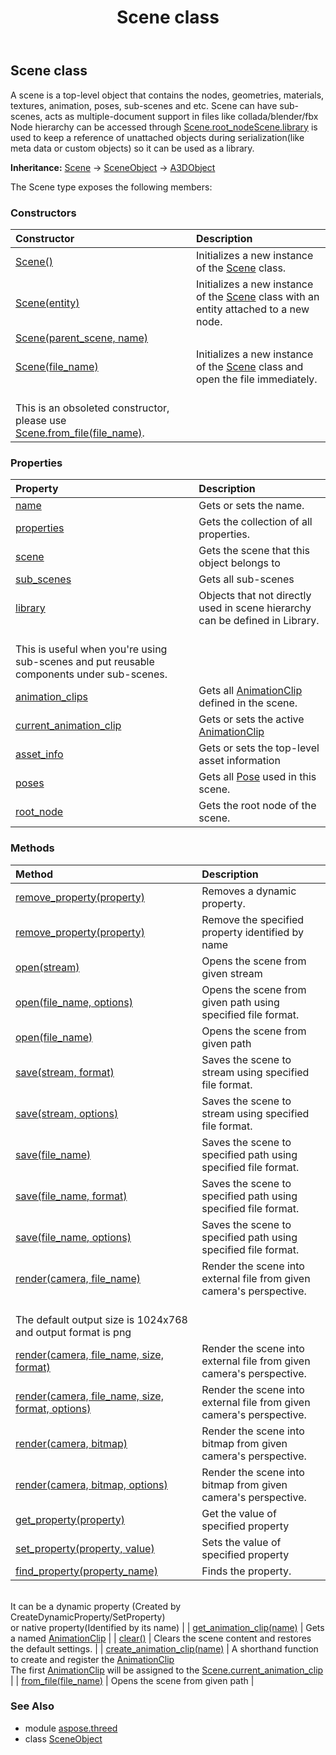 ﻿---
title: Scene class
second_title: Aspose.3D for Python via .NET API References
description: 
type: docs
weight: 190
url: /python-net/aspose.threed/scene/
is_root: false
---

## Scene class

A scene is a top-level object that contains the nodes, geometries, materials, textures, animation, poses, sub-scenes and etc.
Scene can have sub-scenes, acts as multiple-document support in files like collada/blender/fbx
Node hierarchy can be accessed through [Scene.root_node](/3d/python-net/aspose.threed/scene#root_node)[Scene.library](/3d/python-net/aspose.threed/scene#library) is used to keep a reference of unattached objects during serialization(like meta data or custom objects) so it can be used as a library.



**Inheritance:** [Scene](/3d/python-net/aspose.threed/scene) → 
[SceneObject](/3d/python-net/aspose.threed/sceneobject) → 
[A3DObject](/3d/python-net/aspose.threed/a3dobject)



The Scene type exposes the following members:

### Constructors
| Constructor | Description |
| :- | :- |
| [Scene()](/3d/python-net/aspose.threed/scene/__init__/#) | Initializes a new instance of the [Scene](/3d/python-net/aspose.threed/scene) class. |
| [Scene(entity)](/3d/python-net/aspose.threed/scene/__init__/#Entity) | Initializes a new instance of the [Scene](/3d/python-net/aspose.threed/scene) class with an entity attached to a new node. |
| [Scene(parent_scene, name)](/3d/python-net/aspose.threed/scene/__init__/#Scene-str) |  |
| [Scene(file_name)](/3d/python-net/aspose.threed/scene/__init__/#str) | Initializes a new instance of the [Scene](/3d/python-net/aspose.threed/scene) class and open the file immediately.<br/>This is an obsoleted constructor, please use [Scene.from_file(file_name)](/3d/python-net/aspose.threed/scene/from_file). |


### Properties
| Property | Description |
| :- | :- |
| [name](/3d/python-net/aspose.threed/scene/name) | Gets or sets the name. |
| [properties](/3d/python-net/aspose.threed/scene/properties) | Gets the collection of all properties. |
| [scene](/3d/python-net/aspose.threed/scene/scene) | Gets the scene that this object belongs to |
| [sub_scenes](/3d/python-net/aspose.threed/scene/sub_scenes) | Gets all sub-scenes |
| [library](/3d/python-net/aspose.threed/scene/library) | Objects that not directly used in scene hierarchy can be defined in Library.<br/>This is useful when you're using sub-scenes and put reusable components under sub-scenes. |
| [animation_clips](/3d/python-net/aspose.threed/scene/animation_clips) | Gets all [AnimationClip](/3d/python-net/aspose.threed.animation/animationclip) defined in the scene. |
| [current_animation_clip](/3d/python-net/aspose.threed/scene/current_animation_clip) | Gets or sets the active [AnimationClip](/3d/python-net/aspose.threed.animation/animationclip) |
| [asset_info](/3d/python-net/aspose.threed/scene/asset_info) | Gets or sets the top-level asset information |
| [poses](/3d/python-net/aspose.threed/scene/poses) | Gets all [Pose](/3d/python-net/aspose.threed/pose) used in this scene. |
| [root_node](/3d/python-net/aspose.threed/scene/root_node) | Gets the root node of the scene. |


### Methods
| Method | Description |
| :- | :- |
| [remove_property(property)](/3d/python-net/aspose.threed/scene/remove_property/#Property) | Removes a dynamic property. |
| [remove_property(property)](/3d/python-net/aspose.threed/scene/remove_property/#str) | Remove the specified property identified by name |
| [open(stream)](/3d/python-net/aspose.threed/scene/open/#System.IO.Stream) | Opens the scene from given stream |
| [open(file_name, options)](/3d/python-net/aspose.threed/scene/open/#str-aspose.threed.formats.LoadOptions) | Opens the scene from given path using specified file format. |
| [open(file_name)](/3d/python-net/aspose.threed/scene/open/#str) | Opens the scene from given path |
| [save(stream, format)](/3d/python-net/aspose.threed/scene/save/#System.IO.Stream-FileFormat) | Saves the scene to stream using specified file format. |
| [save(stream, options)](/3d/python-net/aspose.threed/scene/save/#System.IO.Stream-aspose.threed.formats.SaveOptions) | Saves the scene to stream using specified file format. |
| [save(file_name)](/3d/python-net/aspose.threed/scene/save/#str) | Saves the scene to specified path using specified file format. |
| [save(file_name, format)](/3d/python-net/aspose.threed/scene/save/#str-FileFormat) | Saves the scene to specified path using specified file format. |
| [save(file_name, options)](/3d/python-net/aspose.threed/scene/save/#str-aspose.threed.formats.SaveOptions) | Saves the scene to specified path using specified file format. |
| [render(camera, file_name)](/3d/python-net/aspose.threed/scene/render/#aspose.threed.entities.Camera-str) | Render the scene into external file from given camera's perspective.<br/>The default output size is 1024x768 and output format is png |
| [render(camera, file_name, size, format)](/3d/python-net/aspose.threed/scene/render/#aspose.threed.entities.Camera-str-System.Drawing.Size-System.Drawing.Imaging.ImageFormat) | Render the scene into external file from given camera's perspective. |
| [render(camera, file_name, size, format, options)](/3d/python-net/aspose.threed/scene/render/#aspose.threed.entities.Camera-str-System.Drawing.Size-System.Drawing.Imaging.ImageFormat-ImageRenderOptions) | Render the scene into external file from given camera's perspective. |
| [render(camera, bitmap)](/3d/python-net/aspose.threed/scene/render/#aspose.threed.entities.Camera-System.Drawing.Bitmap) | Render the scene into bitmap from given camera's perspective. |
| [render(camera, bitmap, options)](/3d/python-net/aspose.threed/scene/render/#aspose.threed.entities.Camera-System.Drawing.Bitmap-ImageRenderOptions) | Render the scene into bitmap from given camera's perspective. |
| [get_property(property)](/3d/python-net/aspose.threed/scene/get_property/#str) | Get the value of specified property |
| [set_property(property, value)](/3d/python-net/aspose.threed/scene/set_property/#str-any) | Sets the value of specified property |
| [find_property(property_name)](/3d/python-net/aspose.threed/scene/find_property/#str) | Finds the property.<br/>It can be a dynamic property (Created by CreateDynamicProperty/SetProperty) <br/>or native property(Identified by its name) |
| [get_animation_clip(name)](/3d/python-net/aspose.threed/scene/get_animation_clip/#str) | Gets a named [AnimationClip](/3d/python-net/aspose.threed.animation/animationclip) |
| [clear()](/3d/python-net/aspose.threed/scene/clear/#) | Clears the scene content and restores the default settings. |
| [create_animation_clip(name)](/3d/python-net/aspose.threed/scene/create_animation_clip/#str) | A shorthand function to create and register the [AnimationClip](/3d/python-net/aspose.threed.animation/animationclip)<br/>The first [AnimationClip](/3d/python-net/aspose.threed.animation/animationclip) will be assigned to the [Scene.current_animation_clip](/3d/python-net/aspose.threed/scene#current_animation_clip) |
| [from_file(file_name)](/3d/python-net/aspose.threed/scene/from_file/#str) | Opens the scene from given path |


### See Also

* module [aspose.threed](../)
* class [SceneObject](/3d/python-net/aspose.threed/sceneobject)
